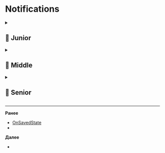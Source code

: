 
# Notifications

<details>
  <summary> <h2> 🌱 Junior </h2> </summary>

<details>
  <summary> Что такое notification в Android? </summary>

Уведомление (notification) — это сообщение, которое Android отображает вне пользовательского интерфейса вашего приложения. Его цель — предоставить пользователю краткую информацию о событиях (сообщениях, напоминаниях и т.д.) и быстрый доступ к приложению.

</details>

<details>
  <summary> Как создать notification? </summary>

 Для создания уведомления используется класс NotificationCompat.Builder (для обратной совместимости) и NotificationManager.

1. Cоздаем канал для уведомлений
```
if (Build.VERSION.SDK_INT >= Build.VERSION_CODES.O) {
    val channel = NotificationChannel(
        "channel_id",
        "Channel Name",
        NotificationManager.IMPORTANCE_DEFAULT
    ).apply {
        description = "Channel Description"
    }
    val notificationManager: NotificationManager = getSystemService()
    notificationManager.createNotificationChannel(channel)
}
```
2. Создаем уведомление
```
val notification = NotificationCompat.Builder(this, "channel_id")
    .setSmallIcon(R.drawable.ic_notification)
    .setContentTitle("Title")
    .setContentText("Text")
    .setPriority(NotificationCompat.PRIORITY_DEFAULT)
    .build()
```
3. Показываем уведомление
```
notificationManager.notify(notificationId, notification)
```

</details>

</details>

<details> 
  <summary> <h2> 🌿 Middle </h2> </summary>

  <details>
  <summary> Расскажите из чего состоит уведомление? Какие параметры можно настроить? </summary>

Уведомление состоит из:

- **Small icon** (обязательно) — маленькая иконка в статус-баре.
- **Title & Text** — заголовок и основной текст.
- **Content Intent** — PendingIntent для перехода в приложение по тапу.
- **Channel ID** (API 26+) — обязательный, определяет поведение уведомления (звук, вибрация и т.д.).
- **Priority / Importance** — приоритет отображения (до/после API 26).
- **Large icon** — большая иконка слева (например, аватар).
- **Actions** — кнопки действий (до 3).
- **Grouping** — группировка уведомлений.
- **Badge / Number** — счетчик на иконке приложения.
- **Auto-cancel** — скрыть после тапа.
- **Sound / Vibration / Lights** — настраивается через канал.
- **Custom layout** — через `RemoteViews` (осторожно с производительностью).

Настройка — через `NotificationCompat.Builder`, каналы — через `NotificationChannel`.

  </details>


   <details>
  <summary> Как создать каналов уведомлений и управлять ими? Какие уровни важности можно установить? </summary>


**Создание канала:**

```kotlin
val channel = NotificationChannel(
    "channel_id",
    "Channel Name",
    NotificationManager.IMPORTANCE_DEFAULT
).apply {
    description = "Channel description"
    enableVibration(true)
    setSound(soundUri, audioAttributes)
    // другие настройки: свет, вибрация, блокировка на экране и т.д.
}

val manager = getSystemService(Context.NOTIFICATION_SERVICE) as NotificationManager
manager.createNotificationChannel(channel)
```

**Управление каналами:**
- Изменить нельзя — только **пересоздать** (удалить → создать заново), но пользовательские настройки сохраняются.
- Удалить: `manager.deleteNotificationChannel("channel_id")`
- Получить список: `manager.notificationChannels`

**Уровни важности (IMPORTANCE):**

- `IMPORTANCE_NONE` — нет уведомлений (тихо).
- `IMPORTANCE_MIN` — без звука, в статус-баре.
- `IMPORTANCE_LOW` — без звука, в шторке.
- `IMPORTANCE_DEFAULT` — звук по умолчанию.
- `IMPORTANCE_HIGH` — звук + всплывающее уведомление (heads-up).
- `IMPORTANCE_MAX` — высший приоритет (редко используется).

> Важность задаётся **при создании канала** и влияет на поведение: звук, вибрация, heads-up, показ на экране блокировки.

  </details>  
  
</details>


<details> 
  <summary> <h2> 🌳 Senior </h2> </summary>

  <details>
  <summary> Как можно настроить группы уведомлений? </summary>

Группировка — объединение нескольких уведомлений в одно свёрнутое с раскрывающимся списком.

---

**Как настроить:**

1. **Задать группу** через `setGroup("group_key")` у каждого уведомления.
2. **Создать summary-уведомление** — родительское, которое отображается в шторке:

```kotlin
.setGroup("messages_group")
.setGroupSummary(true) // только для summary
```

3. **Для Android 7.0+ (API 24+)** — система сама делает свёртку, summary можно не показывать.
4. **Для старых версий** — summary обязателен, иначе группировка не работает.

---

**Дополнительно:**

- Можно использовать `InboxStyle`, `MessagingStyle` для красивого отображения внутри группы.
- `setGroupAlertBehavior()` — настраивает, какие уведомления в группе издают звук (только summary, все, или только не-summary).
- Группы работают **в пределах одного пакета приложения**.

---

**Важно:**
- Не перегружать группу — свыше 7–10 уведомлений система может обрезать.
- Summary-уведомление должно содержать агрегированную информацию (например, “5 новых сообщений”).

Готов к следующему.

  </details>

  <details>
  <summary> В чем заключается особенность push notifications в Foreground и Background. Как отобразить пуш уведомление если оно пришло в Foreground? </summary>

---

**Особенности:**

- **Background / Killed**:  
  Система автоматически показывает уведомление, если в payload есть `notification` (от FCM).  
  → **Нет контроля** — отображается как есть.

- **Foreground**:  
  Приходит только `onMessageReceived()`, **уведомление НЕ показывается автоматически** — нужно отобразить вручную через `NotificationManager`.

---

**Как отобразить пуш в Foreground:**

1. Унаследуй `FirebaseMessagingService`.
2. Переопредели `onMessageReceived(remoteMessage: RemoteMessage)`:

```kotlin
override fun onMessageReceived(remoteMessage: RemoteMessage) {
    if (remoteMessage.notification != null) {
        val title = remoteMessage.notification?.title
        val body = remoteMessage.notification?.body

        val notification = NotificationCompat.Builder(this, "channel_id")
            .setContentTitle(title)
            .setContentText(body)
            .setSmallIcon(R.drawable.ic_notification)
            .setContentIntent(pendingIntent)
            .build()

        val manager = getSystemService(Context.NOTIFICATION_SERVICE) as NotificationManager
        manager.notify(notificationId, notification)
    }
}
```

---

**Важно:**

- Если хочешь **единое поведение** — отправляй **только data-пуш**, и обрабатывай вручную везде.
- Для кастомизации (иконки, действия, группы) — только ручной показ.
- В Foreground можно показать Heads-up, даже если канал не High Importance — если приложение активно.

---

**Pro совет:**  
Используй `RemoteMessage.data` вместо `notification` — полный контроль на клиенте.


  </details>

  </details>
  
</details>

-------------------------------------------------------------------------------------------------------------------------------------------------------------------------------------------------
**Ранее**

- [OnSavedState](ONSAVEDSTATE.md)
- 
**Далее**
- []()
